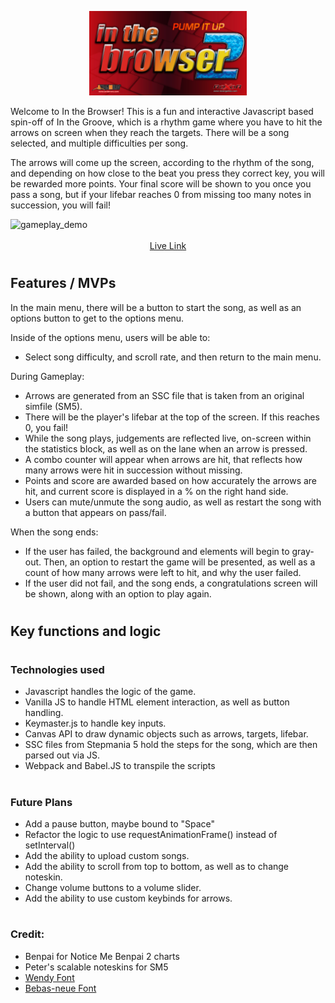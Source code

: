   <img src="https://github.com/JonJWong/In-the-Browser/blob/main/assets/images/inthebrowser.jpg" alt="In_the_Browser2_banner"
  style="display: block; width: 50%; height: auto; margin: 0 auto"></img>  
  Welcome to In the Browser! This is a fun and interactive Javascript based spin-off of In the Groove, which is a rhythm game where you have to hit the arrows on screen when they reach the targets. There will be a song selected, and multiple difficulties per song.

  The arrows will come up the screen, according to the rhythm of the song, and depending on how close to the beat you press they correct key, you will be rewarded more points. Your final score will be shown to you once you pass a song, but if your lifebar reaches 0 from missing too many notes in succession, you will fail!

  <img src="https://media.giphy.com/media/ICXY2WEioV8GAiMlHp/giphy.gif" alt="gameplay_demo" style="display: block; margin: 0 auto"></img>  
  <a href="https://jonjwong.github.io/In-the-Browser/" style="text-align: center; display: block; margin: 0 auto;">Live Link</a>

#
## Features / MVPs

In the main menu, there will be a button to start the song, as well as an options button to get to the options menu.

Inside of the options menu, users will be able to:
- Select song difficulty, and scroll rate, and then return to the main menu.

During Gameplay:
- Arrows are generated from an SSC file that is taken from an original simfile (SM5).
- There will be the player's lifebar at the top of the screen. If this reaches 0, you fail!
- While the song plays, judgements are reflected live, on-screen within the statistics block, as well as on the lane when an arrow is pressed.
- A combo counter will appear when arrows are hit, that reflects how many arrows were hit in succession without missing.
- Points and score are awarded based on how accurately the arrows are hit, and current score is displayed in a % on the right hand side.
- Users can mute/unmute the song audio, as well as restart the song with a button that appears on pass/fail.

When the song ends:
- If the user has failed, the background and elements will begin to gray-out. Then, an option to restart the game will be presented, as well as a count of how many arrows were left to hit, and why the user failed.
- If the user did not fail, and the song ends, a congratulations screen will be shown, along with an option to play again.

#
## Key functions and logic



#
### Technologies used
- Javascript handles the logic of the game.
- Vanilla JS to handle HTML element interaction, as well as button handling.
- Keymaster.js to handle key inputs.
- Canvas API to draw dynamic objects such as arrows, targets, lifebar.
- SSC files from Stepmania 5 hold the steps for the song, which are then parsed out via JS.
- Webpack and Babel.JS to transpile the scripts

#
### Future Plans
- Add a pause button, maybe bound to "Space"
- Refactor the logic to use requestAnimationFrame() instead of setInterval()
- Add the ability to upload custom songs.
- Add the ability to scroll from top to bottom, as well as to change noteskin.
- Change volume buttons to a volume slider.
- Add the ability to use custom keybinds for arrows.

#
### Credit:
- Benpai for Notice Me Benpai 2 charts
- Peter's scalable noteskins for SM5
- <a href="https://www.dafont.com/wendy.font">Wendy Font</a>
- <a href="https://www.dafont.com/bebas-neue.font">Bebas-neue Font</a>